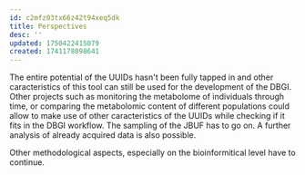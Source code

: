 ```yaml
---
id: c2mfz03tx66z42t94xeq5dk
title: Perspectives
desc: ''
updated: 1750422415079
created: 1741178098641
---
```

The entire potential of the UUIDs hasn't been fully tapped in and other caracteristics of this tool can still be used for the development of the DBGI. Other projects such as monitoring the metabolome of individuals through time, or comparing the metabolomic content of different populations could allow to make use of other caracteristics of the UUIDs while checking if it fits in the DBGI workflow.
The sampling of the JBUF has to go on. 
A further analysis of already acquired data is also possible.

Other methodological aspects, especially on the bioinformitical level have to continue.